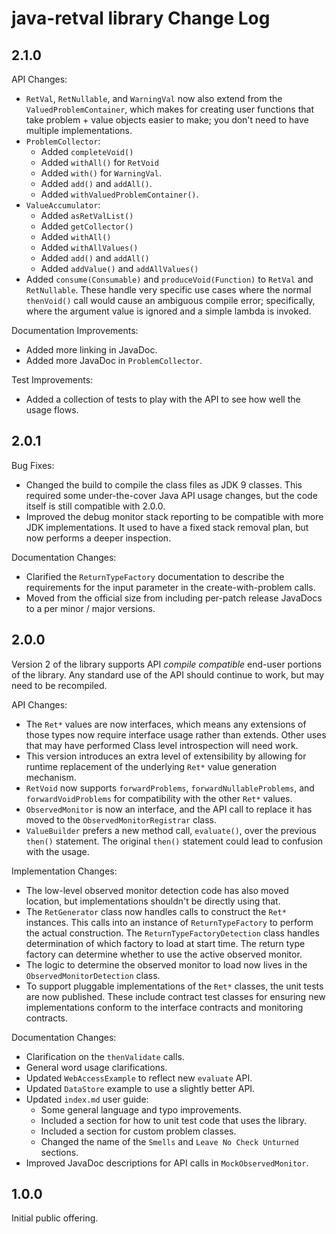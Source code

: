 # java-retval library Change Log


## 2.1.0

API Changes:

* `RetVal`, `RetNullable`, and `WarningVal` now also extend from the `ValuedProblemContainer`, which makes for creating user functions that take problem + value objects easier to make; you don't need to have multiple implementations.
* `ProblemCollector`:
  * Added `completeVoid()`
  * Added `withAll()` for `RetVoid`
  * Added `with()` for `WarningVal`.
  * Added `add()` and `addAll()`.
  * Added `withValuedProblemContainer()`.
* `ValueAccumulator`:
  * Added `asRetValList()`
  * Added `getCollector()`
  * Added `withAll()`
  * Added `withAllValues()`
  * Added `add()` and `addAll()`
  * Added `addValue()` and `addAllValues()`
* Added `consume(Consumable)` and `produceVoid(Function)` to `RetVal` and `RetNullable`.  These handle very specific use cases where the normal `thenVoid()` call would cause an ambiguous compile error; specifically, where the argument value is ignored and a simple lambda is invoked.


Documentation Improvements:

* Added more linking in JavaDoc.
* Added more JavaDoc in `ProblemCollector`.


Test Improvements:

* Added a collection of tests to play with the API to see how well the usage flows.


## 2.0.1

Bug Fixes:

* Changed the build to compile the class files as JDK 9 classes.  This required some under-the-cover Java API usage changes, but the code itself is still compatible with 2.0.0.
* Improved the debug monitor stack reporting to be compatible with more JDK implementations.  It used to have a fixed stack removal plan, but now performs a deeper inspection.


Documentation Changes:

* Clarified the `ReturnTypeFactory` documentation to describe the requirements for the input parameter in the create-with-problem calls.
* Moved from the official size from including per-patch release JavaDocs to a per minor / major versions.



## 2.0.0

Version 2 of the library supports API *compile compatible* end-user portions of the library.  Any standard use of the API should continue to work, but may need to be recompiled.


API Changes:

* The `Ret*` values are now interfaces, which means any extensions of those types now require interface usage rather than extends.  Other uses that may have performed Class level introspection will need work.
* This version introduces an extra level of extensibility by allowing for runtime replacement of the underlying `Ret*` value generation mechanism. 
* `RetVoid` now supports `forwardProblems`, `forwardNullableProblems`, and `forwardVoidProblems` for compatibility with the other `Ret*` values.
* `ObservedMonitor` is now an interface, and the API call to replace it has moved to the `ObservedMonitorRegistrar` class.
* `ValueBuilder` prefers a new method call, `evaluate()`, over the previous `then()` statement.  The original `then()` statement could lead to confusion with the usage.


Implementation Changes:

* The low-level observed monitor detection code has also moved location, but implementations shouldn't be directly using that.
* The `RetGenerator` class now handles calls to construct the `Ret*` instances.  This calls into an instance of `ReturnTypeFactory` to perform the actual construction.  The `ReturnTypeFactoryDetection` class handles determination of which factory to load at start time.  The return type factory can determine whether to use the active observed monitor.
* The logic to determine the observed monitor to load now lives in the `ObservedMonitorDetection` class.
* To support pluggable implementations of the `Ret*` classes, the unit tests are now published.  These include contract test classes for ensuring new implementations conform to the interface contracts and monitoring contracts.


Documentation Changes:

* Clarification on the `thenValidate` calls.
* General word usage clarifications.
* Updated `WebAccessExample` to reflect new `evaluate` API.
* Updated `DataStore` example to use a slightly better API.
* Updated `index.md` user guide:
  * Some general language and typo improvements.
  * Included a section for how to unit test code that uses the library.
  * Included a section for custom problem classes.
  * Changed the name of the `Smells` and `Leave No Check Unturned` sections.
* Improved JavaDoc descriptions for API calls in `MockObservedMonitor`.


## 1.0.0

Initial public offering.

